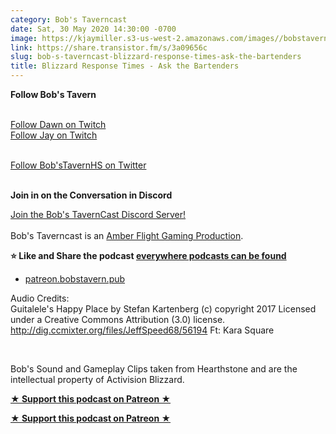 ```yaml
---
category: Bob's Taverncast
date: Sat, 30 May 2020 14:30:00 -0700
image: https://kjaymiller.s3-us-west-2.amazonaws.com/images//bobstavern_256.jpg
link: https://share.transistor.fm/s/3a09656c
slug: bob-s-taverncast-blizzard-response-times-ask-the-bartenders
title: Blizzard Response Times - Ask the Bartenders
---
```


<p><strong>Follow Bob's Tavern</strong></p><p><br /><a href="https://twitch.tv/dragonriderdk">Follow Dawn on Twitch</a><br /><a href="https://twitch.tv/kjaymiller">Follow Jay on Twitch</a></p><p><br /><a href="https://twitter.com/bobstavernhs">Follow Bob'sTavernHS on Twitter</a></p><p><strong><br />Join in on the Conversation in Discord</strong></p><p><a href="https://discord.gg/c2rFknG">Join the Bob's TavernCast Discord Server!<br /></a><br />Bob's Taverncast is an <a href="https://amberflightgaming.wixsite.com/afgaming">Amber Flight Gaming Production</a>. </p><p><strong>⭐ Like and Share the podcast </strong><a href="http://bobstavern.pub/subscribe"><strong>everywhere podcasts can be found</strong></a></p><ul><li><a href="http://patreon.bobstavern.pub/">patreon.bobstavern.pub</a></li></ul><p>Audio Credits:<br />Guitalele's Happy Place by Stefan Kartenberg (c) copyright 2017 Licensed under a Creative Commons Attribution (3.0) license. <a href="http://dig.ccmixter.org/files/JeffSpeed68/56194">http://dig.ccmixter.org/files/JeffSpeed68/56194</a> Ft: Kara Square</p><p><br /></p><p>Bob's Sound and Gameplay Clips taken from Hearthstone and are the intellectual property of Activision Blizzard.</p><p><a href="http://patreon.bobstavern.pub/"><strong>★ Support this podcast on Patreon ★</strong></a></p><p><strong><a href="http://patreon.bobstavern.pub" rel="payment" title="★ Support this podcast on Patreon ★">★ Support this podcast on Patreon ★</a></strong></p>